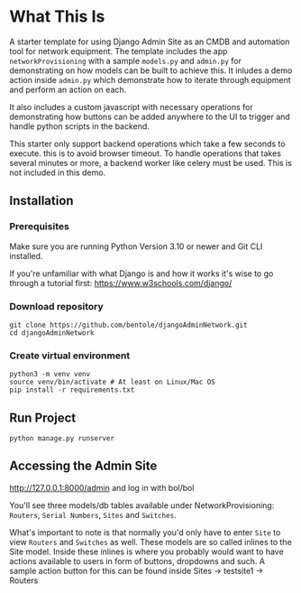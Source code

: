 # What This Is
A starter template for using Django Admin Site as an CMDB and automation tool for network equipment. The template includes the app `networkProvisioning`
with a sample `models.py` and `admin.py` for demonstrating on how models can be built to achieve this. It inludes a demo action inside `admin.py`
which demonstrate how to iterate through equipment and perform an action on each.

It also includes a custom javascript with necessary operations for demonstrating how buttons can be added anywhere to the UI to trigger and handle python scripts in the backend.

This starter only support backend operations which take a few seconds to execute. this is to avoid browser timeout. To handle operations that takes several minutes or more, a backend worker like celery must be used.
This is not included in this demo.

## Installation

### Prerequisites

Make sure you are running Python Version 3.10 or newer and Git CLI installed.

If you're unfamiliar with what Django is and how it works it's wise to go through a tutorial first: https://www.w3schools.com/django/

### Download repository

```
git clone https://github.com/bentole/djangoAdminNetwork.git
cd djangoAdminNetwork
```

### Create virtual environment
```
python3 -m venv venv
source venv/bin/activate # At least on Linux/Mac OS
pip install -r requirements.txt
```

## Run Project

`python manage.py runserver`

## Accessing the Admin Site

http://127.0.0.1:8000/admin and log in with bol/bol

You'll see three models/db tables available under NetworkProvisioning: `Routers`, `Serial Numbers`, `Sites` and `Switches`. 

What's important to note is that normally you'd only have to enter `Site` to view `Routers` and `Switches` as well. These models are so called inlines to the Site model. Inside these inlines is where you probably would want to have actions available to users in form of buttons, dropdowns and such. A sample action button for this can be found inside Sites -> testsite1 -> Routers

